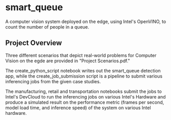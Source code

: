 # smart_queue
A computer vision system deployed on the edge, using Intel's OpenVINO, to count the number of people in a queue.

## Project Overview
Three different scenarios that depict real-world problems for Computer Vision on the egde are provided in "Project Scenarios.pdf."

The create_python_script notebook writes out the smart_queue detection app, while the create_job_submission script is a pipeline to submit various inferencing jobs from the given case studies. 

The manufacturing, retail and transportation notebooks submit the jobs to Intel's DevCloud to run the inferencing jobs on various Intel's Hardware and produce a simulated result on the performance metric (frames per second, model load time, and inference speed) of the system on various Intel hardware.
